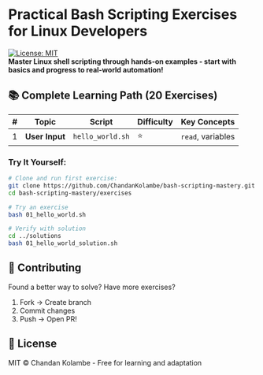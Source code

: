 # Practical Bash Scripting Exercises for Linux Developers  

[![License: MIT](https://img.shields.io/badge/License-MIT-green.svg)](https://opensource.org/licenses/MIT)  
**Master Linux shell scripting through hands-on examples - start with basics and progress to real-world automation!**

## 📚 Complete Learning Path (20 Exercises)  
| # | Topic | Script | Difficulty | Key Concepts |
|---|------------------------|----------------------|------------|-------------|
| 1 | **User Input** | `hello_world.sh` | ⭐ | `read`, variables | 

### Try It Yourself:  
```bash
# Clone and run first exercise:
git clone https://github.com/ChandanKolambe/bash-scripting-mastery.git
cd bash-scripting-mastery/exercises

# Try an exercise
bash 01_hello_world.sh

# Verify with solution
cd ../solutions
bash 01_hello_world_solution.sh
```

## 🤝 Contributing
Found a better way to solve? Have more exercises?  
1. Fork → Create branch
2. Commit changes
3. Push → Open PR!

## 📜 License
MIT © Chandan Kolambe - Free for learning and adaptation